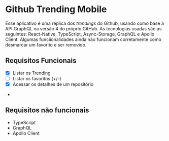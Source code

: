 Github Trending Mobile
===

Esse aplicativo é uma réplica dos _trendings_ do Github, usando como base a API GraphQL na versão 4 do próprio GitHub. As tecnologias usadas são as seguintes: React-Native, TypeScript, Async-Storage, GraphQL e Apollo Client.
Algumas funciionalidades ainda não funcionam corretamente como desmarcar um favorito e ser removido.

Requisitos Funcionais
---

- [x] Listar os Trending
- [ ] Listar os favoritos (+/-)
- [x] Acessar os detalhes de um repositório

- 

Requisitos não funcionais
---

- TypeScript
- GraphQL
- Apollo Client
